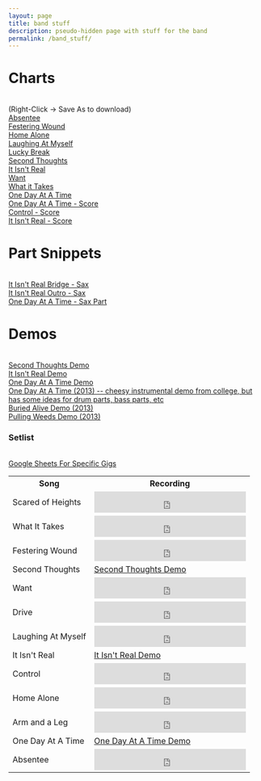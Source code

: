 ```yaml
---
layout: page
title: band stuff
description: pseudo-hidden page with stuff for the band
permalink: /band_stuff/
---
```

# Charts

<br>
(Right-Click -> Save As to download)
<br>
<a href="charts/absentee.pdf">Absentee</a>
<br>
<a href="charts/festering_wound.pdf">Festering Wound</a>
<br>
<a href="charts/home_alone.pdf">Home Alone</a>
<br>
<a href="charts/laughing_at_myself.pdf">Laughing At Myself</a>
<br>
<a href="charts/lucky_break.pdf">Lucky Break</a>
<br>
<a href="charts/second_thoughts.pdf">Second Thoughts</a>
<br>
<a href="charts/it_isnt_real.pdf">It Isn't Real</a>
<br>
<a href="charts/want.pdf">Want</a>
<br>
<a href="charts/what_it_takes.pdf">What it Takes</a>
<br>
<a href="charts/one-day-at-a-time-chart.pdf">One Day At A Time</a>
<br>
<a href="charts/onedayatatime_score.pdf">One Day At A Time - Score</a>
<br>
<a href="charts/control_score.pdf">Control - Score</a>
<br>
<a href="charts/itisntreal_score.pdf">It Isn't Real - Score</a>
<br>


# Part Snippets

<br>
<a href="charts/itisntrealbridge-transposed.pdf">It Isn't Real Bridge - Sax</a>
<br>
<a href="charts/itisntrealmelody-transposed.pdf">It Isn't Real Outro - Sax</a>
<br>
<a href="charts/one-day-at-a-time-transposed.pdf">One Day At A Time - Sax Part</a>

# Demos

<br>
<a href="demos/second_thoughts_demo.mp3">Second Thoughts Demo</a>
<br>
<a href="demos/it_isnt_real.mp3">It Isn't Real Demo</a>
<br>
<a href="demos/one-day-at-a-time.mp3">One Day At A Time Demo</a>
<br>
<a href="demos/one-day-at-a-time-cheesy-instrumental-demo-from-college.mp3">One Day At A Time (2013) -- cheesy instrumental demo from college, but has some ideas for drum parts, bass parts, etc</a>
<br>
<a href="demos/buried alive demo.mp3">Buried Alive Demo (2013)</a>
<br>
<a href="demos/pulling weeds demo.mp3">Pulling Weeds Demo (2013)</a>

### Setlist 

<br>
<a href="https://docs.google.com/spreadsheets/d/1vU8aDYeAyw2ip9CdTubh3pygxsnR29IUSjm3mdH_RS0/edit?usp=sharing">Google Sheets For Specific Gigs</a>
<br>

<table>
  <tr>
    <th>Song</th>
    <th>Recording</th>
  </tr>
  <tr>
    <td>Scared of Heights</td>
    <td><iframe style="border: 0; width: 100%; height: 42px;" src="https://bandcamp.com/EmbeddedPlayer/album=75804434/size=small/bgcol=333333/linkcol=0f91ff/track=2283032254/transparent=true/" seamless><a href="https://jackcampbell.bandcamp.com/album/jack-campbell">Jack Campbell by Jack Campbell</a></iframe></td>
  </tr>
    <tr>
    <td>What It Takes</td>
    <td><iframe style="border: 0; width: 100%; height: 42px;" src="https://bandcamp.com/EmbeddedPlayer/album=3226369140/size=small/bgcol=333333/linkcol=0f91ff/track=1544172260/transparent=true/" seamless><a href="https://jackcampbell.bandcamp.com/album/absentee">Absentee by Jack Campbell</a></iframe></td>
  </tr>
    <tr>
    <td>Festering Wound</td>
    <td><iframe style="border: 0; width: 100%; height: 42px;" src="https://bandcamp.com/EmbeddedPlayer/album=3033148406/size=small/bgcol=333333/linkcol=0f91ff/track=961217851/transparent=true/" seamless><a href="https://jackcampbell.bandcamp.com/album/lucky-break">Lucky Break by Jack Campbell</a></iframe></td>
  </tr>
    <tr>
    <td>Second Thoughts</td>
    <td><a href="demos/second_thoughts_demo.mp3">Second Thoughts Demo</a></td>
  </tr>
    <tr>
    <td>Want</td>
    <td><iframe style="border: 0; width: 100%; height: 42px;" src="https://bandcamp.com/EmbeddedPlayer/album=75804434/size=small/bgcol=333333/linkcol=0687f5/track=4200499227/transparent=true/" seamless><a href="https://jackcampbell.bandcamp.com/album/jack-campbell">Jack Campbell by Jack Campbell</a></iframe></td>
  </tr>
    <tr>
    <td>Drive</td>
    <td><iframe style="border: 0; width: 100%; height: 42px;" src="https://bandcamp.com/EmbeddedPlayer/album=75804434/size=small/bgcol=333333/linkcol=0f91ff/track=4209249963/transparent=true/" seamless><a href="https://jackcampbell.bandcamp.com/album/jack-campbell">Jack Campbell by Jack Campbell</a></iframe></td>
  </tr>
    <tr>
    <td>Laughing At Myself</td>
    <td><iframe style="border: 0; width: 100%; height: 42px;" src="https://bandcamp.com/EmbeddedPlayer/album=3033148406/size=small/bgcol=333333/linkcol=0687f5/track=1643200919/transparent=true/" seamless><a href="https://jackcampbell.bandcamp.com/album/lucky-break">Lucky Break by Jack Campbell</a></iframe></td>
  </tr>
    <tr>
    <td>It Isn't Real</td>
    <td><a href="demos/it_isnt_real.mp3">It Isn't Real Demo</a></td>
  </tr>
    <tr>
    <td>Control</td>
    <td><iframe style="border: 0; width: 100%; height: 42px;" src="https://bandcamp.com/EmbeddedPlayer/album=4097958357/size=small/bgcol=333333/linkcol=0f91ff/track=1816978408/transparent=true/" seamless><a href="https://jackcampbell.bandcamp.com/album/control">Control by Jack Campbell</a></iframe></td>
  </tr>
    <tr>
    <td>Home Alone</td>
    <td><iframe style="border: 0; width: 100%; height: 42px;" src="https://bandcamp.com/EmbeddedPlayer/album=3033148406/size=small/bgcol=333333/linkcol=0f91ff/track=1267972607/transparent=true/" seamless><a href="https://jackcampbell.bandcamp.com/album/lucky-break">Lucky Break by Jack Campbell</a></iframe></td>
<tr>
    <td>Arm and a Leg</td>
    <td><iframe style="border: 0; width: 100%; height: 42px;" src="https://bandcamp.com/EmbeddedPlayer/album=75804434/size=small/bgcol=333333/linkcol=0f91ff/track=2745288164/transparent=true/" seamless><a href="https://jackcampbell.bandcamp.com/album/jack-campbell">Jack Campbell by Jack Campbell</a></iframe></td>
  </tr>
  </tr>
      <tr>
    <td>One Day At A Time</td>
    <td><a href="demos/one-day-at-a-time.mp3">One Day At A Time Demo</a></td>
  </tr>
      <tr>
    <td>Absentee</td>
    <td><iframe style="border: 0; width: 100%; height: 42px;" src="https://bandcamp.com/EmbeddedPlayer/album=3226369140/size=small/bgcol=333333/linkcol=0f91ff/track=4133943999/transparent=true/" seamless><a href="https://jackcampbell.bandcamp.com/album/absentee">Absentee by Jack Campbell</a></iframe></td>
  </tr>
</table>